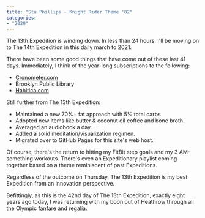 ```yaml
---
title: "Stu Phillips - Knight Rider Theme '82"
categories:
- "2020"
---
```


The 13th Expedition is winding down. In less than 24 hours, I'll be moving on to The 14th Expedition in this daily march to 2021.

There have been some good things that have come out of these last 41 days. Immediately, I think of the year-long subscriptions to the following:

* [Cronometer.com](https://www.cronometer.com)
* Brooklyn Public Library
* [Habitica.com](https://www.habitica.com)

Still further from The 13th Expedition:

* Maintained a new 70%+ fat approach with 5% total carbs
* Adopted new items like butter & coconut oil coffee and bone broth.
* Averaged an audiobook a day.
* Added a solid meditation/visualization regimen.
* Migrated over to GitHub Pages for this site's web host.

Of course, there's the return to hitting my FitBit step goals and my 3 AM-something workouts. There's even an Expeditionary playlist coming together based on a theme reminiscent of past Expeditions.

Regardless of the outcome on Thursday, The 13th Expedition is my best Expedition from an innovation perspective.

Befittingly, as this is the 42nd day of The 13th Expedition, exactly eight years ago today, I was returning with my boon out of Heathrow through all the Olympic fanfare and regalia.

